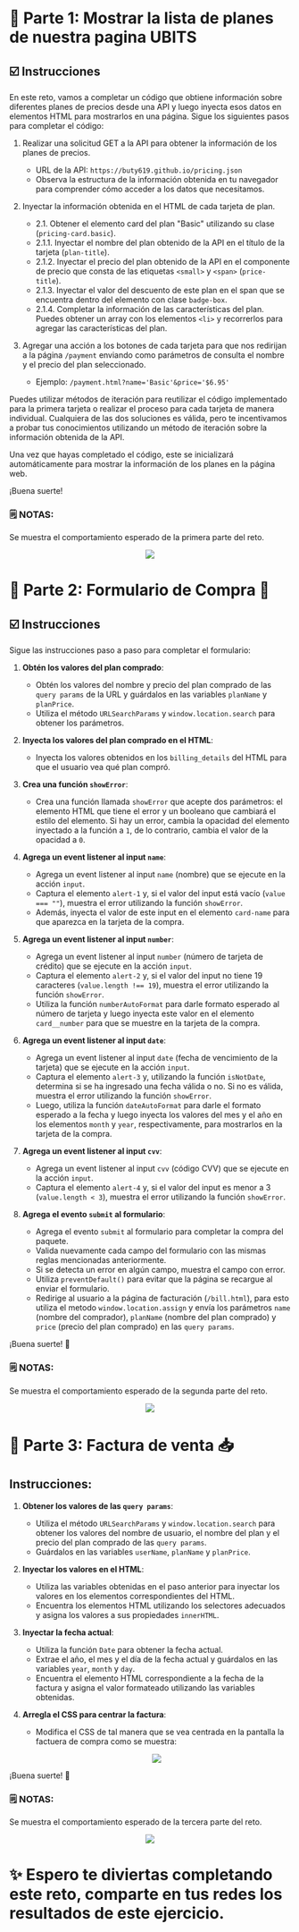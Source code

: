 # 🚀 Parte 1: Mostrar la lista de planes de nuestra pagina UBITS

## ☑️ Instrucciones

En este reto, vamos a completar un código que obtiene información sobre diferentes planes de precios desde una API y luego inyecta esos datos en elementos HTML para mostrarlos en una página. Sigue los siguientes pasos para completar el código:

1. Realizar una solicitud GET a la API para obtener la información de los planes de precios.

   - URL de la API: `https://buty619.github.io/pricing.json`
   - Observa la estructura de la información obtenida en tu navegador para comprender cómo acceder a los datos que necesitamos.

2. Inyectar la información obtenida en el HTML de cada tarjeta de plan.
   -  2.1. Obtener el elemento card del plan "Basic" utilizando su clase (`pricing-card.basic`).
   - 2.1.1. Inyectar el nombre del plan obtenido de la API en el título de la tarjeta (`plan-title`).
   - 2.1.2. Inyectar el precio del plan obtenido de la API en el componente de precio que consta de las etiquetas `<small>` y `<span>` (`price-title`).
   - 2.1.3. Inyectar el valor del descuento de este plan en el span que se encuentra dentro del elemento con clase `badge-box`.
   - 2.1.4. Completar la información de las características del plan. Puedes obtener un array con los elementos `<li>` y recorrerlos para agregar las características del plan.

3. Agregar una acción a los botones de cada tarjeta para que nos redirijan a la página `/payment` enviando como parámetros de consulta el nombre y el precio del plan seleccionado.
   - Ejemplo: `/payment.html?name='Basic'&price='$6.95'`

Puedes utilizar métodos de iteración para reutilizar el código implementado para la primera tarjeta o realizar el proceso para cada tarjeta de manera individual. Cualquiera de las dos soluciones es válida, pero te incentivamos a probar tus conocimientos utilizando un método de iteración sobre la información obtenida de la API.

Una vez que hayas completado el código, este se inicializará automáticamente para mostrar la información de los planes en la página web.

¡Buena suerte!

### 🗒 NOTAS:

Se muestra el comportamiento esperado de la primera parte del reto.

<p align="center">
  <img src="../img/R1.gif"/>
</p>

# 🚀 Parte 2: Formulario de Compra 🛒

## ☑️ Instrucciones

Sigue las instrucciones paso a paso para completar el formulario:

1. **Obtén los valores del plan comprado**:

   - Obtén los valores del nombre y precio del plan comprado de las `query params` de la URL y guárdalos en las variables `planName` y `planPrice`.
   - Utiliza el método `URLSearchParams` y `window.location.search` para obtener los parámetros.

2. **Inyecta los valores del plan comprado en el HTML**:

   - Inyecta los valores obtenidos en los `billing_details` del HTML para que el usuario vea qué plan compró.

3. **Crea una función `showError`**:

   - Crea una función llamada `showError` que acepte dos parámetros: el elemento HTML que tiene el error y un booleano que cambiará el estilo del elemento. Si hay un error, cambia la opacidad del elemento inyectado a la función a `1`, de lo contrario, cambia el valor de la opacidad a `0`.

4. **Agrega un event listener al input `name`**:

   - Agrega un event listener al input `name` (nombre) que se ejecute en la acción `input`.
   - Captura el elemento `alert-1` y, si el valor del input está vacío (`value === ""`), muestra el error utilizando la función `showError`.
   - Además, inyecta el valor de este input en el elemento `card-name` para que aparezca en la tarjeta de la compra.

5. **Agrega un event listener al input `number`**:

   - Agrega un event listener al input `number` (número de tarjeta de crédito) que se ejecute en la acción `input`.
   - Captura el elemento `alert-2` y, si el valor del input no tiene 19 caracteres (`value.length !== 19`), muestra el error utilizando la función `showError`.
   - Utiliza la función `numberAutoFormat` para darle formato esperado al número de tarjeta y luego inyecta este valor en el elemento `card__number` para que se muestre en la tarjeta de la compra.

6. **Agrega un event listener al input `date`**:

   - Agrega un event listener al input `date` (fecha de vencimiento de la tarjeta) que se ejecute en la acción `input`.
   - Captura el elemento `alert-3` y, utilizando la función `isNotDate`, determina si se ha ingresado una fecha válida o no. Si no es válida, muestra el error utilizando la función `showError`.
   - Luego, utiliza la función `dateAutoFormat` para darle el formato esperado a la fecha y luego inyecta los valores del mes y el año en los elementos `month` y `year`, respectivamente, para mostrarlos en la tarjeta de la compra.

7. **Agrega un event listener al input `cvv`**:

   - Agrega un event listener al input `cvv` (código CVV) que se ejecute en la acción `input`.
   - Captura el elemento `alert-4` y, si el valor del input es menor a 3 (`value.length < 3`), muestra el error utilizando la función `showError`.

8. **Agrega el evento `submit` al formulario**:
   - Agrega el evento `submit` al formulario para completar la compra del paquete.
   - Valida nuevamente cada campo del formulario con las mismas reglas mencionadas anteriormente.
   - Si se detecta un error en algún campo, muestra el campo con error.
   - Utiliza `preventDefault()` para evitar que la página se recargue al enviar el formulario.
   - Redirige al usuario a la página de facturación (`/bill.html`), para esto utiliza el metodo `window.location.assign` y envía los parámetros `name` (nombre del comprador), `planName` (nombre del plan comprado) y `price` (precio del plan comprado) en las `query params`.

¡Buena suerte! 🚀

### 🗒 NOTAS:

Se muestra el comportamiento esperado de la segunda parte del reto.

<p align="center">
  <img src="../img/R2.gif"/>
</p>

# 🚀 Parte 3: Factura de venta 📥

## Instrucciones:

1. **Obtener los valores de las `query params`**:

   - Utiliza el método `URLSearchParams` y `window.location.search` para obtener los valores del nombre de usuario, el nombre del plan y el precio del plan comprado de las `query params`.
   - Guárdalos en las variables `userName`, `planName` y `planPrice`.

2. **Inyectar los valores en el HTML**:

   - Utiliza las variables obtenidas en el paso anterior para inyectar los valores en los elementos correspondientes del HTML.
   - Encuentra los elementos HTML utilizando los selectores adecuados y asigna los valores a sus propiedades `innerHTML`.

3. **Inyectar la fecha actual**:

   - Utiliza la función `Date` para obtener la fecha actual.
   - Extrae el año, el mes y el día de la fecha actual y guárdalos en las variables `year`, `month` y `day`.
   - Encuentra el elemento HTML correspondiente a la fecha de la factura y asigna el valor formateado utilizando las variables obtenidas.

4. **Arregla el CSS para centrar la factura**:
   - Modifica el CSS de tal manera que se vea centrada en la pantalla la factuera de compra como se muestra:
   <p align="center">
     <img src="../img/R3.png"/>
   </p>

¡Buena suerte! 🚀

### 🗒 NOTAS:

Se muestra el comportamiento esperado de la tercera parte del reto.

<p align="center">
  <img src="../img/R3.png"/>
</p>

# ✨ Espero te diviertas completando este reto, comparte en tus redes los resultados de este ejercicio.
